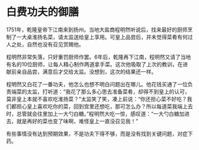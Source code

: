 # 白费功夫的御膳

1751年，乾隆皇帝下江南来到扬州。当地大盐商程明然听说后，找来最好的厨师烹制了一大桌淮扬名菜，请太监送给皇上享用。可皇上品尝后，并未觉得菜肴有何过人之处，自然也没有召见赏赐他。 

程明然非常失落，只好重罚厨师作罢。6年后，乾隆再下江南，程明然又请了当地有名的10位厨师，让每人精心制作两道拿手菜。这次他吸取了上次的教训，在进献前亲自品尝，满意后才交给太监。没想到，这次的结果还一样。 

程明然又白花了一番功夫，他怎么也想不明白问题出在哪儿。他花钱买通了一位负责端菜的太监，打听道：“我花了那么多心思去准备菜肴，却得不到皇上的认可，莫非皇上本就不喜欢吃淮扬菜？”太监笑了笑，凑上前说：“你还担心菜不好吃？我们都担心皇上喜欢吃你的菜，回到宫里还想吃，那可怎么办？所以每道菜我端上去时，总管就会往里加上一大勺白糖。”程明然大吃一惊，感叹道：“一大勺白糖加进去，就是再好的菜也变了味啊，难怪皇上一直没召见我！” 

有些事情没有达到预期效果，不是功夫下得不够，而是没有找到关键问题，对症下药。
